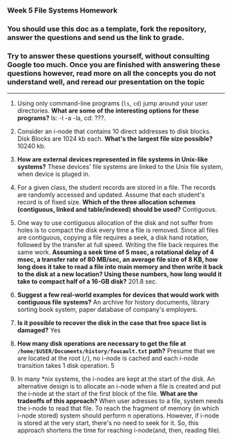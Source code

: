 ### Week 5 File Systems Homework

### You should use this doc as a template, fork the repository, answer the questions and send us the link to grade.

### Try to answer these questions yourself, without consulting Google too much. Once you are finished with answering these questions however, read more on all the concepts you do not understand well, and reread our presentation on the topic

---

1. Using only command-line programs (`ls`, `cd`) jump around your user directories. **What are some of the interesting options for these programs?** ls: -l -a -la, cd: ???. 

1. Consider an i-node that contains 10 direct addresses to disk blocks. Disk Blocks are 1024 kb each. **What's the largest file size possible?** 10240 kb.

1. **How are external devices represented in file systems in Unix-like systems?** These devices' file systems are linked to the Unix file system, when device is pluged in.

1. For a given class, the student records are stored in a file. The records are randomly accessed and updated. Assume that each student's record is of fixed size. **Which of the three allocation schemes (contiguous, linked and table/indexed) should be used?** Contiguous.

1. One way to use contiguous allocation of the disk and not suffer from holes is to compact the disk every time a file is removed. Since all files are contiguous, copying a file requires a seek, a disk hand rotation, followed by the transfer at full speed. Writing the file back requires the same work. **Assuming a seek time of 5 msec, a rotational delay of 4 msec, a transfer rate of 80 MB/sec, an average file size of 8 KB, how long does it take to read a file into main memory and then write it back to the disk at a new location? Using these numbers, how long would it take to compact half of a 16-GB disk?** 201.8 sec.

1. **Suggest a few real-world examples for devices that would work with contiguous file systems?** An archive for history documents, library sorting book system, paper database of company's employers.

1. **Is it possible to recover the disk in the case that free space list is damaged?** Yes

1. **How many disk operations are necessary to get the file at `/home/$USER/Documents/history/foucault.txt` path?** Presume that we are located at the root (`/`), no i-node is cached and each i-node transition takes 1 disk operation. 5


1. In many \*nix systems, the i-nodes are kept at the start of the disk. An alternative design is to allocate an i-node when a file is created and put the i-node at the start of the first block of the file. **What are the tradeoffs of this approach?** When user adresses to a file, system needs the i-node to read that file. To reach the fragment of memory (in which i-node stored) system should perform n operations. However, if i-node is stored at the very start, there's no need to seek for it. So, this approach shortens the time for reaching i-node(and, then, reading file). 
